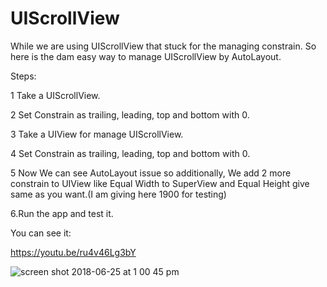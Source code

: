 # UIScrollView

While we are using UIScrollView that stuck for the managing constrain. So here is the dam easy way to manage UIScrollView by AutoLayout.


Steps:

1 Take a UIScrollView.

2 Set Constrain as trailing, leading, top and bottom with 0.

3 Take a UIView for manage UIScrollView.

4 Set Constrain as trailing, leading, top and bottom with 0.

5 Now We can see AutoLayout issue so additionally, We add 2 more constrain to UIView like Equal Width to SuperView and Equal Height give same as you want.(I am giving here 1900 for testing)

6.Run the app and test it.

You can see it:

https://youtu.be/ru4v46Lg3bY

![screen shot 2018-06-25 at 1 00 45 pm](https://user-images.githubusercontent.com/16849127/41836362-16970838-7878-11e8-8062-1aa23dd6ece1.png)
